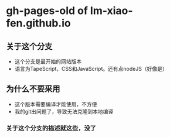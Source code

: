# gh-pages-old of lm-xiao-fen.github.io
## 关于这个分支
- 这个分支是最开始的网站版本
- 语言为TapeScript，CSS和JavaScript。还有点nodeJS（好像是）
## 为什么不要采用
- 这个版本需要编译才能使用，不方便
- 我的git出问题了，导致无法克隆到本地编译
### 关于这个分支的描述就这些，没了
